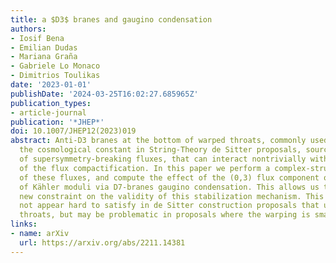 ```yaml
---
title: a $D3$ branes and gaugino condensation
authors:
- Iosif Bena
- Emilian Dudas
- Mariana Graña
- Gabriele Lo Monaco
- Dimitrios Toulikas
date: '2023-01-01'
publishDate: '2024-03-25T16:02:27.685965Z'
publication_types:
- article-journal
publication: '*JHEP*'
doi: 10.1007/JHEP12(2023)019
abstract: Anti-D3 branes at the bottom of warped throats, commonly used to uplift
  the cosmological constant in String-Theory de Sitter proposals, source a plethora
  of supersymmetry-breaking fluxes, that can interact nontrivially with other ingredients
  of the flux compactification. In this paper we perform a complex-structure decomposition
  of these fluxes, and compute the effect of the (0,3) flux component on the stabilization
  of Kähler moduli via D7-branes gaugino condensation. This allows us to obtain a
  new constraint on the validity of this stabilization mechanism. This effect does
  not appear hard to satisfy in de Sitter construction proposals that use long warped
  throats, but may be problematic in proposals where the warping is small.
links:
- name: arXiv
  url: https://arxiv.org/abs/2211.14381
---
```

